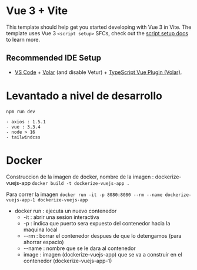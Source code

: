 # Vue 3 + Vite

This template should help get you started developing with Vue 3 in Vite. The template uses Vue 3 `<script setup>` SFCs, check out the [script setup docs](https://v3.vuejs.org/api/sfc-script-setup.html#sfc-script-setup) to learn more.

## Recommended IDE Setup

- [VS Code](https://code.visualstudio.com/) + [Volar](https://marketplace.visualstudio.com/items?itemName=Vue.volar) (and disable Vetur) + [TypeScript Vue Plugin (Volar)](https://marketplace.visualstudio.com/items?itemName=Vue.vscode-typescript-vue-plugin).

# Levantado a nivel de desarrollo
`npm run dev`

    - axios : 1.5.1
    - vue : 3.3.4
    - node > 16
    - tailwindcss

# Docker

Construccion de la imagen de docker, nombre de la imagen : dockerize-vuejs-app
`docker build -t dockerize-vuejs-app .`

Para correr la imagen
`docker run -it -p 8080:8080 --rm --name dockerize-vuejs-app-1 dockerize-vuejs-app` 

- docker run : ejecuta un nuevo contenedor
    - -it : abrir una sesion interactiva
    - -p : indica que puerto sera expuesto del contenedor hacia la maquina local
    - --rm : borrar el contenedor despues de que lo detengamos (para ahorrar espacio)
    - --name : nombre que se le dara al contenedor
    - image : imagen (dockerize-vuejs-app) que se va a construir en el contenedor (dockerize-vuejs-app-1)